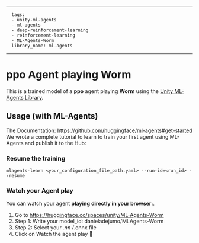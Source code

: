 
---
      tags:
      - unity-ml-agents
      - ml-agents
      - deep-reinforcement-learning
      - reinforcement-learning
      - ML-Agents-Worm
      library_name: ml-agents
---
    
  # **ppo** Agent playing **Worm**
  This is a trained model of a **ppo** agent playing **Worm** using the [Unity ML-Agents Library](https://github.com/Unity-Technologies/ml-agents).
  
  ## Usage (with ML-Agents)
  The Documentation: https://github.com/huggingface/ml-agents#get-started
  We wrote a complete tutorial to learn to train your first agent using ML-Agents and publish it to the Hub:


  ### Resume the training
  ```
  mlagents-learn <your_configuration_file_path.yaml> --run-id=<run_id> --resume
  ```
  ### Watch your Agent play
  You can watch your agent **playing directly in your browser:**.
  
  1. Go to https://huggingface.co/spaces/unity/ML-Agents-Worm
  2. Step 1: Write your model_id: danieladejumo/MLAgents-Worm
  3. Step 2: Select your *.nn /*.onnx file
  4. Click on Watch the agent play 👀
  
